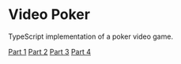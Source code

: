 # Video Poker

TypeScript implementation of a poker video game.

[Part 1](https://youtu.be/TYOu5LWPj7E)
[Part 2](https://youtu.be/1a4a_Ig3VFM)
[Part 3](https://youtu.be/MCNXBFIyz2o)
[Part 4](https://youtu.be/lSsLysl8Bp0)
